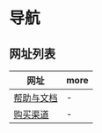 # 导航

## 网址列表

网址                                                                                       | more
---------------------------------------------------------------------------------------- | ----
[帮助与文档](https://help.aliyun.com/)                                                        | -
[购买渠道](https://help.aliyun.com/document_detail/25398.html?spm=5176.7740662.6.575.WKemyb) | -
